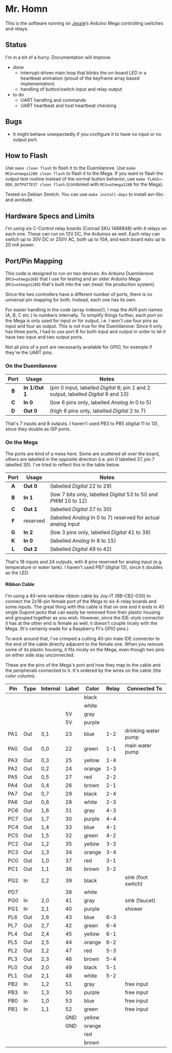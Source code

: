 # Mr. Homn

This is the software running on [Jessie](https://github.com/scy/jessie)’s Arduino Mega controlling switches and relays.

## Status

I'm in a bit of a hurry. Documentation will improve.

* done
  * interrupt-driven main loop that blinks the on-board LED in a heartbeat animation (proud of the keyframe array based implementation)
  * handling of button/switch input and relay output
* to do
  * UART handling and commands
  * UART heartbeat and host heartbeat checking

## Bugs

* It might behave unexpectedly if you configure it to have no input or no output port.
  
## How to Flash

Use `make clean flash` to flash it to the Duemilanove. 
Use `make MCU=atmega1280 clean flash` to flash it to the Mega. 
If you want to flash the output test routine instead of the normal button behavior, use `make FLAGS=-DDO_OUTPUTTEST clean flash` (combined with `MCU=atmega1280` for the Mega).

Tested on Debian Stretch. 
You can use `make install-deps` to install avr-libc and avrdude.

## Hardware Specs and Limits

I'm using six C-Control relay boards (Conrad SKU 1488848) with 4 relays on each one. 
These can run on 12V DC, the Arduinos as well. 
Each relay can switch up to 30V DC or 250V AC, both up to 10A, and each board eats up to 20 mA power.

## Port/Pin Mapping

This code is designed to run on two devices: 
An Arduino Duemilanove (`MCU=atmega168`) that I use for testing and an older Arduino Mega (`MCU=atmega1280`) that's built into the van (read: the production system).

Since the two controllers have a different number of ports, there is no universal pin mapping for both. 
Instead, each one has its own.

For easier handling in the code (array indexes!), I map the AVR port names (A, B, C etc.) to numbers internally. 
To simplify things further, each port on the Mega is only used for input _or_ for output, i.e. I won't use four pins as input and four as output. 
This is not true for the Duemilanove: 
Since it only has three ports, I had to use port B for both input and output in order to let it have two input and two output ports. 

Not all pins of a port are necessarily available for GPIO, for example if they're the UART pins.

### On the Duemilanove

| Port  | Usage                 | Notes                                                                                |
|:-----:| --------------------- | ------------------------------------------------------------------------------------ |
| **B** | **In 1**/**Out 1**    | (pin 0 input, labelled _Digital_ 8; pin 1 and 2 output, labelled _Digital_ 9 and 10) |
| **C** | **In 0**              | (low 6 pins only, labelled _Analog In_ 0 to 5)                                       |
| **D** | **Out 0**             | (high 6 pins only, labelled _Digital_ 2 to 7)                                        |

That's 7 inputs and 8 outputs. 
I haven't used PB3 to PB5 (digital 11 to 13), since they double as ISP ports.

### On the Mega

The ports are kind of a mess here. 
Some are scattered all over the board, others are labelled in the opposite direction (i.e. pin 0 labelled 37, pin 7 labelled 30). 
I've tried to reflect this in the table below.

| Port  | Usage     | Notes                                                             |
|:-----:| --------- | ----------------------------------------------------------------- |
| **A** | **Out 0** | (labelled _Digital_ 22 to 29)                                     |
| **B** | **In 1**  | (low 7 bits only, labelled _Digital_ 53 to 50 and _PWM_ 10 to 12) |
| **C** | **Out 1** | (labelled _Digital_ 37 to 30)                                     |
| **F** | reserved  | (labelled _Analog In_ 0 to 7) reserved for actual analog input    |
| **G** | **In 2**  | (low 3 pins only, labelled _Digital_ 41 to 39)                    |
| **K** | **In 0**  | (labelled _Analog In_ 8 to 15)                                    |
| **L** | **Out 2** | (labelled _Digital_ 49 to 42)                                     |

That's 18 inputs and 24 outputs, with 8 pins reserved for analog input (e.g. temperature or water tank). 
I haven't used PB7 (digital 13), since it doubles as the LED.

#### Ribbon Cable

I'm using a 40-wire rainbow ribbon cable by Joy-IT (RB-CB2-030) to connect the 2x18-pin female port of the Mega to six 4-relay boards and some inputs. 
The great thing with this cable is that on one end it ends in 40 single Dupont jacks that can easily be removed from their plastic housing and grouped together as you wish. 
However, since the IDE-style connector it has at the other end is female as well, it doesn't couple nicely with the Mega. 
(It's certainly made for a Raspberry Pi's GPIO pins.)

To work around that, I've crimped a cutting 40-pin male IDE connector to the end of the cable directly adjacent to the female one. 
When you remove some of its plastic housing, it fits nicely on the Mega, even though two pins on either side stay unconnected.

These are the pins of the Mega's port and how they map to the cable and the peripherals connected to it. 
It's ordered by the wires on the cable (the _color_ column).

| Pin | Type | Internal | Label | Color  | Relay | Connected To         |
| --- | ---- | -------- | ----- | ------ | ----- | -------------------- |
|     |      |          |       | black  |       |                      |
|     |      |          |       | white  |       |                      |
|     |      |          | 5V    | gray   |       |                      |
|     |      |          | 5V    | purple |       |                      |
| PA1 | Out  | 0,1      | 23    | blue   | 1-2   | drinking water pump  |
| PA0 | Out  | 0,0      | 22    | green  | 1-1   | main water pump      |
| PA3 | Out  | 0,3      | 25    | yellow | 1-4   |                      |
| PA2 | Out  | 0,2      | 24    | orange | 1-3   |                      |
| PA5 | Out  | 0,5      | 27    | red    | 2-2   |                      |
| PA4 | Out  | 0,4      | 26    | brown  | 2-1   |                      |
| PA7 | Out  | 0,7      | 29    | black  | 2-4   |                      |
| PA6 | Out  | 0,6      | 28    | white  | 2-3   |                      |
| PC6 | Out  | 1,6      | 31    | gray   | 4-3   |                      |
| PC7 | Out  | 1,7      | 30    | purple | 4-4   |                      |
| PC4 | Out  | 1,4      | 33    | blue   | 4-1   |                      |
| PC5 | Out  | 1,5      | 32    | green  | 4-2   |                      |
| PC2 | Out  | 1,2      | 35    | yellow | 3-3   |                      |
| PC3 | Out  | 1,3      | 34    | orange | 3-4   |                      |
| PC0 | Out  | 1,0      | 37    | red    | 3-1   |                      |
| PC1 | Out  | 1,1      | 36    | brown  | 3-2   |                      |
| PG2 | In   | 2,2      | 39    | black  |       | sink (foot switch)   |
| PD7 |      |          | 38    | white  |       |                      |
| PG0 | In   | 2,0      | 41    | gray   |       | sink (faucet)        |
| PG1 | In   | 2,1      | 40    | purple |       | shower               |
| PL6 | Out  | 2,6      | 43    | blue   | 6-3   |                      |
| PL7 | Out  | 2,7      | 42    | green  | 6-4   |                      |
| PL4 | Out  | 2,4      | 45    | yellow | 6-1   |                      |
| PL5 | Out  | 2,5      | 44    | orange | 6-2   |                      |
| PL2 | Out  | 2,2      | 47    | red    | 5-3   |                      |
| PL3 | Out  | 2,3      | 46    | brown  | 5-4   |                      |
| PL0 | Out  | 2,0      | 49    | black  | 5-1   |                      |
| PL1 | Out  | 2,1      | 48    | white  | 5-2   |                      |
| PB2 | In   | 1,2      | 51    | gray   |       | free input           |
| PB3 | In   | 1,3      | 50    | purple |       | free input           |
| PB0 | In   | 1,0      | 53    | blue   |       | free input           |
| PB1 | In   | 1,1      | 52    | green  |       | free input           |
|     |      |          | GND   | yellow |       |                      |
|     |      |          | GND   | orange |       |                      |
|     |      |          |       | red    |       |                      |
|     |      |          |       | brown  |       |                      |
